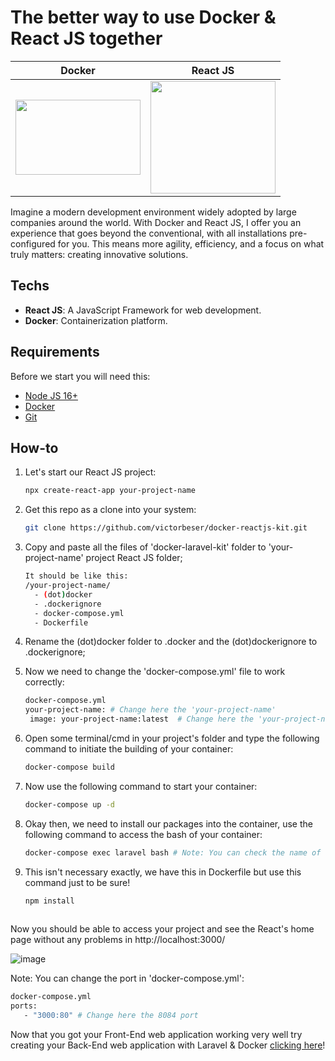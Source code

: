 # The better way to use Docker & React JS together

| Docker | React JS |
|--------|---------|
| <img src="https://www.docker.com/wp-content/uploads/2023/05/symbol_blue-docker-logo.png" width="200px" height="120px" /> | <img src="https://dabeng.github.io/img/reactjs.png" width="200px" height="180px" /> |

Imagine a modern development environment widely adopted by large companies around the world. 
With Docker and React JS, I offer you an experience that goes beyond the conventional, with all installations pre-configured for you. 
This means more agility, efficiency, and a focus on what truly matters: creating innovative solutions.

## Techs

- **React JS**: A JavaScript Framework for web development.
- **Docker**: Containerization platform.

## Requirements

Before we start you will need this:

- [Node JS 16+](https://www.php.net/downloads)
- [Docker](https://www.docker.com/get-started)
- [Git](https://git-scm.com/downloads)

## How-to

1. Let's start our React JS project:

   ```bash
   npx create-react-app your-project-name

2. Get this repo as a clone into your system:

   ```bash
   git clone https://github.com/victorbeser/docker-reactjs-kit.git

3. Copy and paste all the files of 'docker-laravel-kit' folder to 'your-project-name' project React JS folder;
   
   ```bash
   It should be like this:
   /your-project-name/
     - (dot)docker
     - .dockerignore
     - docker-compose.yml
     - Dockerfile

4. Rename the (dot)docker folder to .docker and the (dot)dockerignore to .dockerignore;
5. Now we need to change the 'docker-compose.yml' file to work correctly:
   
   ```bash
   docker-compose.yml
   your-project-name: # Change here the 'your-project-name'
    image: your-project-name:latest  # Change here the 'your-project-name'


6. Open some terminal/cmd in your project's folder and type the following command to initiate the building of your container:
   
   ```bash
   docker-compose build

7. Now use the following command to start your container:
   
   ```bash
   docker-compose up -d

8. Okay then, we need to install our packages into the container, use the following command to access the bash of your container:
   
   ```bash
   docker-compose exec laravel bash # Note: You can check the name of the "service" using the command 'docker-compose ps'


9. This isn't necessary exactly, we have this in Dockerfile but use this command just to be sure!
   
   ```bash
   npm install 
 
Now you should be able to access your project and see the React's home page without any problems in http://localhost:3000/

![image](https://github.com/user-attachments/assets/ec2d62f8-e4cd-4db4-a4ac-397931aab994)



Note: You can change the port in 'docker-compose.yml':

   ```bash
   docker-compose.yml
   ports:
      - "3000:80" # Change here the 8084 port
  ```

Now that you got your Front-End web application working very well try creating your Back-End web application with Laravel & Docker <a href="https://github.com/victorbeser/docker-laravel">clicking here</a>!
